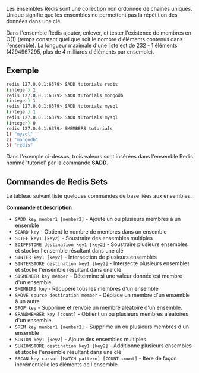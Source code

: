 Les ensembles Redis sont une collection non ordonnée de chaînes uniques. Unique signifie que les ensembles ne permettent pas la répétition des données dans une clé.

Dans l'ensemble Redis ajouter, enlever, et tester l'existence de membres en O(1) (temps constant quel que soit le nombre d'éléments contenus dans l'ensemble). La longueur maximale d'une liste est de 232 - 1 éléments (4294967295, plus de 4 milliards d'éléments par ensemble).

## Exemple

```bash
redis 127.0.0.1:6379> SADD tutorials redis 
(integer) 1 
redis 127.0.0.1:6379> SADD tutorials mongodb 
(integer) 1 
redis 127.0.0.1:6379> SADD tutorials mysql 
(integer) 1 
redis 127.0.0.1:6379> SADD tutorials mysql 
(integer) 0 
redis 127.0.0.1:6379> SMEMBERS tutorials  
1) "mysql" 
2) "mongodb" 
3) "redis"
```

Dans l'exemple ci-dessus, trois valeurs sont insérées dans l'ensemble Redis nommé 'tutoriel' par la commande **SADD**.

## Commandes de Redis Sets

Le tableau suivant liste quelques commandes de base liées aux ensembles.

**Commande et description**

- ```SADD key member1 [member2]``` - Ajoute un ou plusieurs membres à un ensemble
- ```SCARD key``` - Obtient le nombre de membres dans un ensemble
- ```SDIFF key1 [key2]``` - Soustraire des ensembles multiples
- ```SDIFFSTORE destination key1 [key2]``` - Soustraire plusieurs ensembles et stocker l'ensemble résultant dans une clé
- ```SINTER key1 [key2]``` - Intersection de plusieurs ensembles
- ```SINTERSTORE destination key1 [key2]``` - Intersecte plusieurs ensembles et stocke l'ensemble résultant dans une clé
- ```SISMEMBER key member``` - Détermine si une valeur donnée est membre d'un ensemble.
- ```SMEMBERS key``` - Récupère tous les membres d'un ensemble
- ```SMOVE source destination member``` - Déplace un membre d'un ensemble à un autre
- ```SPOP key``` - Supprime et renvoie un membre aléatoire d'un ensemble.
- ```SRANDMEMBER key [count]``` - Obtient un ou plusieurs membres aléatoires d'un ensemble.
- ```SREM key member1 [member2]``` - Supprime un ou plusieurs membres d'un ensemble
- ```SUNION key1 [key2]``` - Ajoute des ensembles multiples
- ```SUNIONSTORE destination key1 [key2]``` - Additionne plusieurs ensembles et stocke l'ensemble résultant dans une clé
- ```SSCAN key cursor [MATCH pattern] [COUNT count]``` - Itère de façon incrémentielle les éléments de l'ensemble